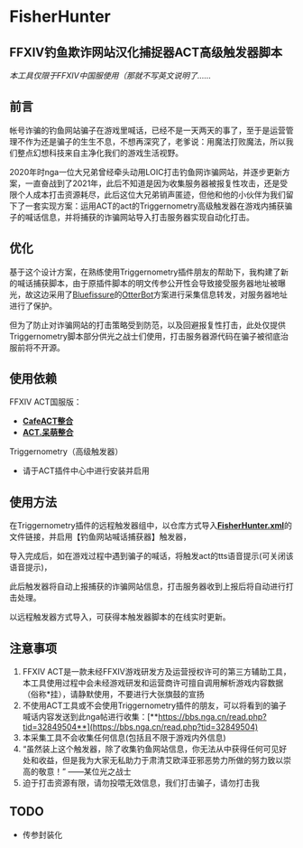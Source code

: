 # FisherHunter 
## FFXIV钓鱼欺诈网站汉化捕捉器ACT高级触发器脚本

*本工具仅限于FFXIV中国服使用（那就不写英文说明了……*

## 前言

帐号诈骗的钓鱼网站骗子在游戏里喊话，已经不是一天两天的事了，至于是运营管理不作为还是骗子的生生不息，不想再深究了，老爹说：用魔法打败魔法，所以我们整点幻想科技来自主净化我们的游戏生活视野。

2020年时nga一位大兄弟曾经牵头动用LOIC打击钓鱼网诈骗网站，并逐步更新方案，一直奋战到了2021年，此后不知道是因为收集服务器被报复性攻击，还是受限个人成本打击资源耗尽，此后这位大兄弟销声匿迹，但他和他的小伙伴为我们留下了一套实现方案：运用ACT的act的Triggernometry高级触发器在游戏内捕获骗子的喊话信息，并将捕获的诈骗网站导入打击服务器实现自动化打击。



## 优化

基于这个设计方案，在熟练使用Triggernometry插件朋友的帮助下，我构建了新的喊话捕获脚本，由于原插件脚本的明文传参公开性会导致接受服务器地址被曝光，故这边采用了[Bluefissure](https://github.com/Bluefissure)的[OtterBot](https://github.com/Bluefissure/OtterBot)方案进行采集信息转发，对服务器地址进行了保护。

但为了防止对诈骗网站的打击策略受到防范，以及回避报复性打击，此处仅提供Triggernometry脚本部分供光之战士们使用，打击服务器源代码在骗子被彻底治服前将不开源。



## 使用依赖

FFXIV ACT国服版：

- [**CafeACT整合**](https://ngabbs.com/read.php?tid=17412506)
- [**ACT.呆萌整合**](https://ngabbs.com/read.php?tid=19019884)

Triggernometry（高级触发器）

- 请于ACT插件中心中进行安装并启用



## 使用方法

在Triggernometry插件的远程触发器组中，以仓库方式导入[**FisherHunter.xml**](https://nyaacaster.github.io/FisherHunter/FisherHunter.xml)的文件链接，并启用【钓鱼网站喊话捕获器】触发器，

导入完成后，如在游戏过程中遇到骗子的喊话，将触发act的tts语音提示(可关闭该语音提示)，

此后触发器将自动上报捕获的诈骗网站信息，打击服务器收到上报后将自动进行打击处理。

以远程触发器方式导入，可获得本触发器脚本的在线实时更新。


## 注意事项

1. FFXIV ACT是一款未经FFXIV游戏研发方及运营授权许可的第三方辅助工具，本工具使用过程中会未经游戏研发和运营商许可擅自调用解析游戏内容数据（俗称*挂），请静默使用，不要进行大张旗鼓的宣扬
2. 不使用ACT工具或不会使用Triggernometry插件的朋友，可以将看到的骗子喊话内容发送到此nga帖进行收集：[**https://bbs.nga.cn/read.php?tid=32849504**](https://bbs.nga.cn/read.php?tid=32849504)
3. 本采集工具不会收集任何信息(包括且不限于游戏内外信息)
4. “虽然装上这个触发器，除了收集钓鱼网站信息，你无法从中获得任何可见好处和收益，但是我为大家无私助力于肃清艾欧泽亚邪恶势力所做的努力致以崇高的敬意！”  ——某位光之战士
5. 迫于打击资源有限，请勿投喂无效信息，我们打击骗子，请勿打击我



## TODO

- 传参封装化
